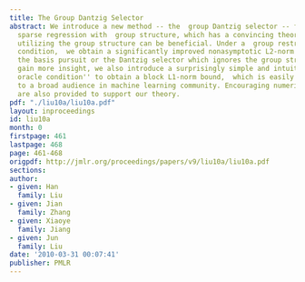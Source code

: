 ```yaml
---
title: The Group Dantzig Selector
abstract: We introduce a new method -- the  group Dantzig selector -- for high dimensional
  sparse regression with  group structure, which has a convincing theory about why
  utilizing the group structure can be beneficial. Under a  group restricted isometry
  condition,  we obtain a significantly improved nonasymptotic L2-norm bound over
  the basis pursuit or the Dantzig selector which ignores the group structure.   To
  gain more insight, we also introduce a surprisingly simple and intuitive  ``sparsity
  oracle condition'' to obtain a block L1-norm bound,  which is easily accessible
  to a broad audience in machine learning community. Encouraging numerical results
  are also provided to support our theory.
pdf: "./liu10a/liu10a.pdf"
layout: inproceedings
id: liu10a
month: 0
firstpage: 461
lastpage: 468
page: 461-468
origpdf: http://jmlr.org/proceedings/papers/v9/liu10a/liu10a.pdf
sections: 
author:
- given: Han
  family: Liu
- given: Jian
  family: Zhang
- given: Xiaoye
  family: Jiang
- given: Jun
  family: Liu
date: '2010-03-31 00:07:41'
publisher: PMLR
---
```

